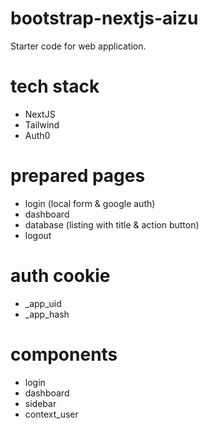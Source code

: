 # bootstrap-nextjs-aizu
Starter code for web application.

# tech stack
- NextJS
- Tailwind
- Auth0

# prepared pages
- login (local form & google auth)
- dashboard
- database (listing with title & action button)
- logout

# auth cookie
- \_app_uid
- \_app_hash

# components
- login
- dashboard
- sidebar
- context_user

